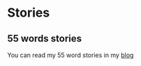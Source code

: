 # Stories
## 55 words stories

You can read my 55 word stories in my [blog](https://88sworld.blogspot.com/search/label/55)